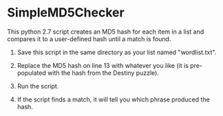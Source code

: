 # SimpleMD5Checker
This python 2.7 script creates an MD5 hash for each item in a list and compares it to a user-defined hash until a match is found.

1) Save this script in the same directory as your list named "wordlist.txt".

2) Replace the MD5 hash on line 13 with whatever you like (it is pre-populated with the hash from the Destiny puzzle).

3) Run the script.

4) If the script finds a match, it will tell you which phrase produced the hash.
